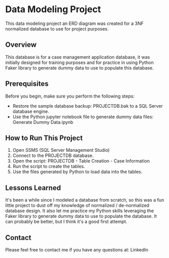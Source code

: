 # Data Modeling Project

This data modeling project an ERD diagram was created for a 3NF normalized database to use for project purposes.

## Overview

This database is for a case management application database, it was initially designed for training purposes and for practice in using Python Faker library to generate dummy data to use to populate this database.


## Prerequisites

Before you begin, make sure you perform the following steps:

- Restore the sample database backup: PROJECTDB.bak to a SQL Server database engine.
- Use the Python jupyter notebook file to generate dummy data files: Generate Dummy Data.ipynb

## How to Run This Project

1. Open SSMS (SQL Server Management Studio)
2. Connect to the PROJECTDB database.
3. Open the script: PROJECTDB - Table Creation - Case Information
4. Run the script to create the tables.
5. Use the files generated by Python to load data into the tables.

## Lessons Learned

It's been a while since I modeled a database from scratch, so this was a fun little project to dust off my knowledge of normalized / de-normalized database design. It also let me practice my Python skills leveraging the Faker library to generate dummy data to use to populate the database.  It can probably be better, but I think it's a good first attempt.

## Contact

Please feel free to contact me if you have any questions at: LinkedIn
